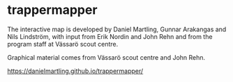 # trappermapper

The interactive map is developed by Daniel Martling, Gunnar Arakangas and Nils Lindström, with input from Erik Nordin and John Rehn and from the program staff at Vässarö scout centre.

Graphical material comes from Vässarö scout centre and John Rehn.



https://danielmartling.github.io/trappermapper/
